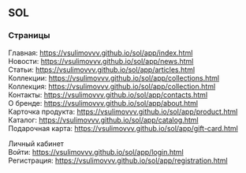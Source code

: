 ## SOL

### Страницы

Главная: https://vsulimovvv.github.io/sol/app/index.html  
Новости: https://vsulimovvv.github.io/sol/app/news.html  
Статьи: https://vsulimovvv.github.io/sol/app/articles.html  
Коллекции: https://vsulimovvv.github.io/sol/app/collections.html  
Коллекция: https://vsulimovvv.github.io/sol/app/collection.html  
Контакты: https://vsulimovvv.github.io/sol/app/contacts.html  
О бренде: https://vsulimovvv.github.io/sol/app/about.html  
Карточка продукта: https://vsulimovvv.github.io/sol/app/product.html  
Каталог: https://vsulimovvv.github.io/sol/app/catalog.html  
Подарочная карта: https://vsulimovvv.github.io/sol/app/gift-card.html
  
Личный кабинет  
Войти: https://vsulimovvv.github.io/sol/app/login.html  
Регистрация: https://vsulimovvv.github.io/sol/app/registration.html  

